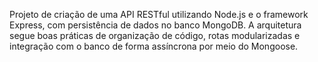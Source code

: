 Projeto de criação de uma API RESTful utilizando Node.js e o framework Express, com persistência de dados no banco MongoDB. A arquitetura segue boas práticas de organização de código, rotas modularizadas e integração com o banco de forma assíncrona por meio do Mongoose.